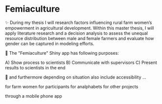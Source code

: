 # Femiaculture
✨ During my thesis I will research factors influencing rural farm women’s empowerment in agricultural development.
Within this master thesis, I will apply literature research and a decision analysis to assess the unequal resource distribution between male and female farmers and evaluate how gender can be captured in modeling efforts.

💬 The "Femiaculture" Shiny app has following purposes:

A) Show process to scientists
B) Communicate with supervisors
C) Present results to scientists in the end

💬 and furthermore depending on situation also include accessibility …

for farm women 
for participants
for analphabets
for other projects

through a mobile phone app



